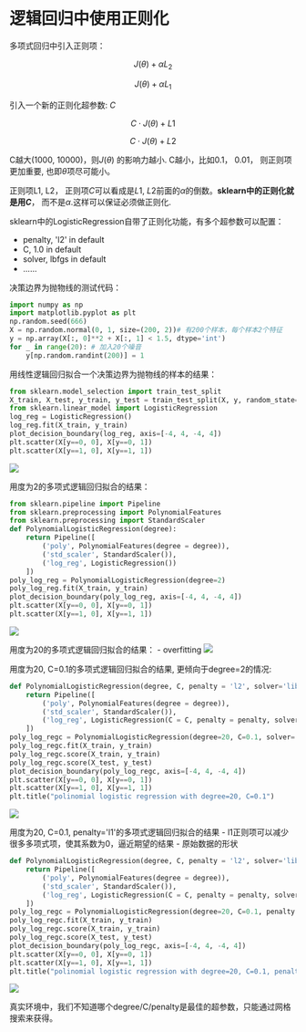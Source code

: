 # 逻辑回归中使用正则化

多项式回归中引入正则项：

$$J(\theta) + \alpha L_2 $$

$$J(\theta) + \alpha L_1 $$


引入一个新的正则化超参数: $C$

$$C\cdot J(\theta) + L1$$

$$C\cdot J(\theta) + L2$$


C越大(1000, 10000)，则$J(\theta)$ 的影响力越小. 
C越小，比如0.1， 0.01， 则正则项更加重要, 也即$\theta$项尽可能小。  

正则项L1, L2， 正则项$C$可以看成是$L1$, $L2$前面的$\alpha$的倒数。**sklearn中的正则化就是用$C$**， 而不是$\alpha$.这样可以保证必须做正则化. 

sklearn中的LogisticRegression自带了正则化功能，有多个超参数可以配置：
- penalty, 'l2' in default
- C, 1.0 in default
- solver, lbfgs in default
- ......

决策边界为抛物线的测试代码：

```python
import numpy as np
import matplotlib.pyplot as plt
np.random.seed(666)
X = np.random.normal(0, 1, size=(200, 2))# 有200个样本，每个样本2个特征
y = np.array(X[:, 0]**2 + X[:, 1] < 1.5, dtype='int')
for _ in range(20): # 加入20个噪音
    y[np.random.randint(200)] = 1
```

用线性逻辑回归拟合一个决策边界为抛物线的样本的结果：

```python
from sklearn.model_selection import train_test_split
X_train, X_test, y_train, y_test = train_test_split(X, y, random_state=666)
from sklearn.linear_model import LogisticRegression
log_reg = LogisticRegression()
log_reg.fit(X_train, y_train)
plot_decision_boundary(log_reg, axis=[-4, 4, -4, 4])
plt.scatter(X[y==0, 0], X[y==0, 1])
plt.scatter(X[y==1, 0], X[y==1, 1])
```
![](images/9-7-linear-lr.png)


用度为2的多项式逻辑回归拟合的结果：
```python
from sklearn.pipeline import Pipeline
from sklearn.preprocessing import PolynomialFeatures
from sklearn.preprocessing import StandardScaler
def PolynomialLogisticRegression(degree):
    return Pipeline([
        ('poly', PolynomialFeatures(degree = degree)),
        ('std_scaler', StandardScaler()),
        ('log_reg', LogisticRegression())
    ])
poly_log_reg = PolynomialLogisticRegression(degree=2)
poly_log_reg.fit(X_train, y_train)
plot_decision_boundary(poly_log_reg, axis=[-4, 4, -4, 4])
plt.scatter(X[y==0, 0], X[y==0, 1])
plt.scatter(X[y==1, 0], X[y==1, 1])
```

![](images/9-7-degree-2.png)


用度为20的多项式逻辑回归拟合的结果： - overfitting
![](images/9-7-degree-20.png)



用度为20, C=0.1的多项式逻辑回归拟合的结果, 更倾向于degree=2的情况:

```python
def PolynomialLogisticRegression(degree, C, penalty = 'l2', solver='liblinear'):
    return Pipeline([
        ('poly', PolynomialFeatures(degree = degree)),
        ('std_scaler', StandardScaler()),
        ('log_reg', LogisticRegression(C = C, penalty = penalty, solver=solver))
    ])
poly_log_regc = PolynomialLogisticRegression(degree=20, C=0.1, solver='liblinear')# 正则化权重大，分类损失函数权重小, 
poly_log_regc.fit(X_train, y_train)
poly_log_regc.score(X_train, y_train)
poly_log_regc.score(X_test, y_test)
plot_decision_boundary(poly_log_regc, axis=[-4, 4, -4, 4])
plt.scatter(X[y==0, 0], X[y==0, 1])
plt.scatter(X[y==1, 0], X[y==1, 1])
plt.title("polinomial logistic regression with degree=20, C=0.1")
```
![](images/9-7-C-0.1.png)



用度为20, C=0.1, penalty='l1'的多项式逻辑回归拟合的结果 - l1正则项可以减少很多多项式项，使其系数为0，逼近期望的结果 - 原始数据的形状

```python
def PolynomialLogisticRegression(degree, C, penalty = 'l2', solver='liblinear'):
    return Pipeline([
        ('poly', PolynomialFeatures(degree = degree)),
        ('std_scaler', StandardScaler()),
        ('log_reg', LogisticRegression(C = C, penalty = penalty, solver=solver))
    ])
poly_log_regc = PolynomialLogisticRegression(degree=20, C=0.1, penalty = 'l1', solver='liblinear')# 正则化权重大，分类损失函数权重小, 
poly_log_regc.fit(X_train, y_train)
poly_log_regc.score(X_train, y_train)
poly_log_regc.score(X_test, y_test)
plot_decision_boundary(poly_log_regc, axis=[-4, 4, -4, 4])
plt.scatter(X[y==0, 0], X[y==0, 1])
plt.scatter(X[y==1, 0], X[y==1, 1])
plt.title("polinomial logistic regression with degree=20, C=0.1, penalty=l1")
```
![](images/9-7-degree-2-penalty-l1.png)


真实环境中，我们不知道哪个degree/C/penalty是最佳的超参数，只能通过网格搜索来获得。 
